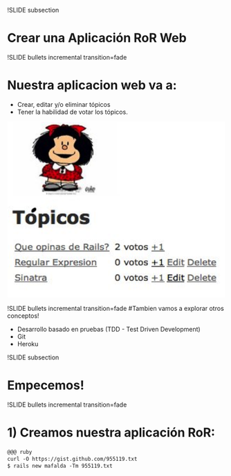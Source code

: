 !SLIDE subsection
# Crear una Aplicación RoR Web

!SLIDE bullets incremental transition=fade
# Nuestra aplicacion web va a:
* Crear, editar y/o eliminar tópicos
* Tener la habilidad de votar los tópicos.
<!SLIDE title-slide center>
<img src="../public/images/mafalda_app.png">


!SLIDE bullets incremental transition=fade
#Tambien vamos a explorar otros conceptos!
* Desarrollo basado en pruebas (TDD - Test Driven Development)
* Git
* Heroku


!SLIDE subsection
# Empecemos!
!SLIDE bullets incremental transition=fade

# 1) Creamos nuestra aplicación RoR:

    @@@ ruby
    curl -O https://gist.github.com/955119.txt
    $ rails new mafalda -Tm 955119.txt


